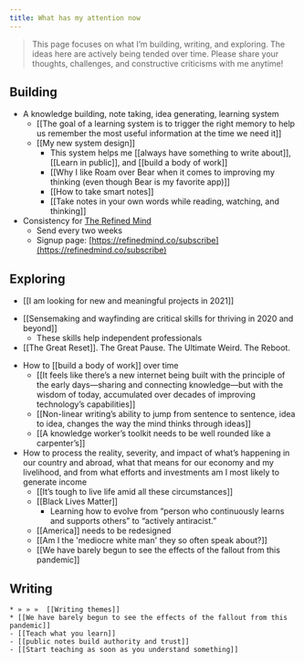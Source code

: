 ```yaml
---
title: What has my attention now
---
```

> This page focuses on what I’m building, writing, and exploring. The ideas here are actively being tended over time. Please share your thoughts, challenges, and constructive criticisms with me anytime!  

## Building
* A knowledge building, note taking, idea generating, learning system
	* [[The goal of a learning system is to trigger the right memory to help us remember the most useful information at the time we need it]]
	* [[My new system design]]
		* This system helps me [[always have something to write about]], [[Learn in public]], and [[build a body of work]]
		* [[Why I like Roam over Bear when it comes to improving my thinking (even though Bear is my favorite app)]]
		* [[How to take smart notes]]
		* [[Take notes in your own words while reading, watching, and thinking]]
* Consistency for [The Refined Mind](https://refinedmind.co)
	* Send every two weeks
	* Signup page: [https://refinedmind.co/subscribe](https://refinedmind.co/subscribe)

## Exploring
- [[I am looking for new and meaningful projects in 2021]]
* [[Sensemaking and wayfinding are critical skills for thriving in 2020 and beyond]]
	* These skills help independent professionals
* [[The Great Reset]]. The Great Pause. The Ultimate Weird. The Reboot.
- How to [[build a body of work]] over time
	- [[It feels like there’s a new internet being built with the principle of the early days—sharing and connecting knowledge—but with the wisdom of today, accumulated over decades of improving technology’s capabilities]]
	- [[Non-linear writing’s ability to jump from sentence to sentence, idea to idea, changes the way the mind thinks through ideas]]
	- [[A knowledge worker’s toolkit needs to be well rounded like a carpenter’s]]
- How to process the reality, severity, and impact of what’s happening in our country and abroad, what that means for our economy and my livelihood, and from what efforts and investments am I most likely to generate income
	- [[It’s tough to live life amid all these circumstances]]
	- [[Black Lives Matter]]
		- Learning how to evolve from “person who continuously learns and supports others” to “actively antiracist.”
	- [[America]] needs to be redesigned
	- [[Am I the 'mediocre white man' they so often speak about?]]
	- [[We have barely begun to see the effects of the fallout from this pandemic]]

## Writing
	* » » »  [[Writing themes]]
	* [[We have barely begun to see the effects of the fallout from this pandemic]]
	- [[Teach what you learn]]
	- [[public notes build authority and trust]]
	- [[Start teaching as soon as you understand something]]
